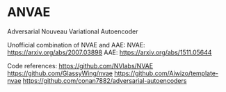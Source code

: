 # ANVAE
Adversarial Nouveau Variational Autoencoder

Unofficial combination of NVAE and AAE:
NVAE: https://arxiv.org/abs/2007.03898
AAE: https://arxiv.org/abs/1511.05644

Code references:
https://github.com/NVlabs/NVAE
https://github.com/GlassyWing/nvae
https://github.com/Aiwizo/template-nvae
https://github.com/conan7882/adversarial-autoencoders
